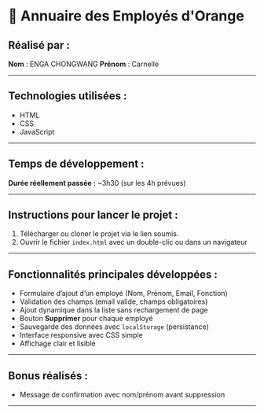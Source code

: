 # 📘 Annuaire  des Employés d'Orange

## Réalisé par :
**Nom** : ENGA CHONGWANG 
**Prénom** : Carnelle

---

## Technologies utilisées :
- HTML
- CSS
- JavaScript 

---

## Temps de développement :
**Durée réellement passée** : ~3h30 (sur les 4h prévues)

---

## Instructions pour lancer le projet :
1. Télécharger ou cloner le projet via le lien soumis.
2. Ouvrir le fichier `index.html` avec un double-clic ou dans un navigateur

---

##  Fonctionnalités principales développées :
- Formulaire d’ajout d’un employé (Nom, Prénom, Email, Fonction)
- Validation des champs (email valide, champs obligatoires)
- Ajout dynamique dans la liste sans rechargement de page
- Bouton **Supprimer** pour chaque employé
- Sauvegarde des données avec `localStorage` (persistance)
- Interface responsive avec CSS simple
- Affichage clair et lisible

---

##  Bonus réalisés :
- Message de confirmation avec nom/prénom avant suppression


---
